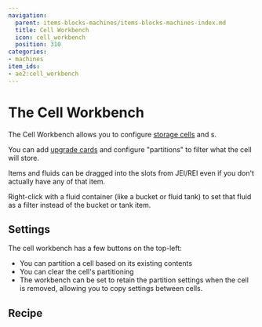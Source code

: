 ```yaml
---
navigation:
  parent: items-blocks-machines/items-blocks-machines-index.md
  title: Cell Workbench
  icon: cell_workbench
  position: 310
categories:
- machines
item_ids:
- ae2:cell_workbench
---
```


# The Cell Workbench

<BlockImage id="cell_workbench" scale="8" />

The Cell Workbench allows you to configure [storage cells](storage_cells.md) and <ItemLink id="view_cell" />s.

You can add [upgrade cards](upgrade_cards.md) and configure "partitions" to filter what the cell will store.

Items and fluids can be dragged into the slots from JEI/REI even if you don't actually have any of that item.

Right-click with a fluid container (like a bucket or fluid tank) to set that fluid as a filter instead of the bucket or tank item.

## Settings

The cell workbench has a few buttons on the top-left:

*   You can partition a cell based on its existing contents
*   You can clear the cell's partitioning
*   The workbench can be set to retain the partition settings when the cell is removed, allowing you to copy settings between cells.

## Recipe

<RecipeFor id="cell_workbench" />
